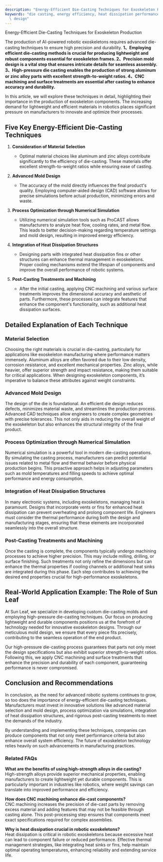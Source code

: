 ```yaml
---
description: "Energy-Efficient Die-Casting Techniques for Exoskeleton Production"
keywords: "die casting, energy efficiency, heat dissipation performance, heat dissipation optimization\
  \ design"
---
```

Energy-Efficient Die-Casting Techniques for Exoskeleton Production

The production of AI-powered robotic exoskeletons requires advanced die-casting techniques to ensure high precision and durability. **1、Employing efficient die-casting methods is crucial for producing lightweight and robust components essential for exoskeleton frames. 2、Precision mold design is a vital step that ensures intricate details for seamless assembly. 3、High-pressure die casting enables the production of strong aluminum or zinc alloy parts with excellent strength-to-weight ratios. 4、CNC machining and surface treatments are essential after casting to enhance accuracy and durability.** 

In this article, we will explore these techniques in detail, highlighting their importance in the production of exoskeleton components. The increasing demand for lightweight and efficient materials in robotics places significant pressure on manufacturers to innovate and optimize their processes. 

## **Five Key Energy-Efficient Die-Casting Techniques**

1. **Consideration of Material Selection**
   - Optimal material choices like aluminum and zinc alloys contribute significantly to the efficiency of die-casting. These materials offer excellent strength-to-weight ratios while ensuring ease of casting.
   
2. **Advanced Mold Design**
   - The accuracy of the mold directly influences the final product's quality. Employing computer-aided design (CAD) software allows for precise simulations before actual production, minimizing errors and waste.

3. **Process Optimization through Numerical Simulation**
   - Utilizing numerical simulation tools such as ProCAST allows manufacturers to analyze heat flow, cooling rates, and metal flow. This leads to better decision-making regarding temperature settings and mold design, resulting in improved energy efficiency.

4. **Integration of Heat Dissipation Structures**
   - Designing parts with integrated heat dissipation fins or other structures can enhance thermal management in exoskeletons. Proper cooling mechanisms extend the lifespan of components and improve the overall performance of robotic systems.

5. **Post-Casting Treatments and Machining**
   - After the initial casting, applying CNC machining and various surface treatments improves the dimensional accuracy and aesthetic of parts. Furthermore, these processes can integrate features that enhance the component's functionality, such as additional heat dissipation surfaces.

## **Detailed Explanation of Each Technique**

### Material Selection

Choosing the right materials is crucial in die-casting, particularly for applications like exoskeleton manufacturing where performance matters immensely. Aluminum alloys are often favored due to their low density, corrosion resistance, and excellent mechanical properties. Zinc alloys, while heavier, offer superior strength and impact resistance, making them suitable for critical applications. When designing exoskeleton components, it’s imperative to balance these attributes against weight constraints.

### Advanced Mold Design

The design of the die is foundational. An efficient die design reduces defects, minimizes material waste, and streamlines the production process. Advanced CAD techniques allow engineers to create complex geometries with precise tolerances. This not only aids in reducing the overall weight of the exoskeleton but also enhances the structural integrity of the final product.

### Process Optimization through Numerical Simulation

Numerical simulation is a powerful tool in modern die-casting operations. By simulating the casting process, manufacturers can predict potential issues related to metal flow and thermal behavior before physical production begins. This proactive approach helps in adjusting parameters such as mold temperatures and filling speeds to achieve optimal performance and energy consumption.

### Integration of Heat Dissipation Structures

In many electronic systems, including exoskeletons, managing heat is paramount. Designs that incorporate vents or fins for enhanced heat dissipation can prevent overheating and prolong component life. Engineers must consider the thermal performance during both the design and manufacturing stages, ensuring that these elements are incorporated seamlessly into the overall structure.

### Post-Casting Treatments and Machining

Once the casting is complete, the components typically undergo machining processes to achieve higher precision. This may include milling, drilling, or surface finishing. Such treatments not only refine the dimensions but can enhance the thermal properties if cooling channels or additional heat sinks are integrated during this phase. Each step contributes to achieving the desired end properties crucial for high-performance exoskeletons.

## **Real-World Application Example: The Role of Sun Leaf**

At Sun Leaf, we specialize in developing custom die-casting molds and employing high-pressure die-casting techniques. Our focus on producing lightweight and durable components positions us at the forefront of technology needed for innovative exoskeleton designs. Through our meticulous mold design, we ensure that every piece fits precisely, contributing to the seamless operation of the end product.

Our high-pressure die-casting process guarantees that parts not only meet the design specifications but also exhibit superior strength-to-weight ratios. Following this, we apply CNC machining and surface treatments that enhance the precision and durability of each component, guaranteeing performance is never compromised.

## **Conclusion and Recommendations**

In conclusion, as the need for advanced robotic systems continues to grow, so too does the importance of energy-efficient die-casting techniques. Manufacturers must invest in innovative solutions like advanced material selection and mold design, process optimization via simulations, integration of heat dissipation structures, and rigorous post-casting treatments to meet the demands of the industry.

By understanding and implementing these techniques, companies can produce components that not only meet performance criteria but also enhance overall system efficiency. The future of exoskeleton technology relies heavily on such advancements in manufacturing practices.

### Related FAQs

**What are the benefits of using high-strength alloys in die casting?**  
High-strength alloys provide superior mechanical properties, enabling manufacturers to create lightweight yet durable components. This is particularly important in industries like robotics, where weight savings can translate into improved performance and efficiency.

**How does CNC machining enhance die-cast components?**  
CNC machining increases the precision of die-cast parts by removing excess material and adding features that may not be feasible through casting alone. This post-processing step ensures that components meet exact specifications required for complex assemblies.

**Why is heat dissipation crucial in robotic exoskeletons?**  
Heat dissipation is critical in robotic exoskeletons because excessive heat can lead to component failure or reduced performance. Effective thermal management strategies, like integrating heat sinks or fins, help maintain optimal operating temperatures, enhancing reliability and extending service life.
